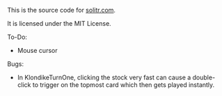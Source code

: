 This is the source code for [solitr.com](http://www.solitr.com/).

It is licensed under the MIT License.

To-Do:

* Mouse cursor

Bugs:

* In KlondikeTurnOne, clicking the stock very fast can cause a double-click to
  trigger on the topmost card which then gets played instantly.
